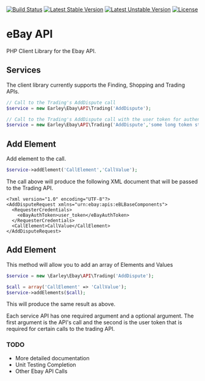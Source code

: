 [![Build Status](https://travis-ci.org/rearley/ebay.svg?branch=master)](https://travis-ci.org/rearley/ebay)
[![Latest Stable Version](https://poser.pugx.org/rearley/ebay/v/stable.svg)](https://packagist.org/packages/rearley/ebay)
[![Latest Unstable Version](https://poser.pugx.org/rearley/ebay/v/unstable.svg)](https://packagist.org/packages/rearley/ebay)
[![License](https://poser.pugx.org/rearley/ebay/license.svg)](https://packagist.org/packages/rearley/ebay)

eBay API
========
PHP Client Library for the Ebay API.

## Services
The client library currently supports the Finding, Shopping and Trading APIs. 

```php
// Call to the Trading's AddDispute call
$service = new Earley\Ebay\API\Trading('AddDispute');

// Call to the Trading's AddDispute call with the user token for authentication
$service = new Earley\Ebay\API\Trading('AddDispute','some long token string');
```
## Add Element
Add element to the call.

```php
$service->addElement('CallElement','CallValue');
```

The call above will produce the following XML document that will be passed to the Trading API.
```
<?xml version="1.0" encoding="UTF-8"?>
<AddDisputeRequest xmlns="urn:ebay:apis:eBLBaseComponents">
  <RequesterCredentials>
    <eBayAuthToken>user_token</eBayAuthToken>
  </RequesterCredentials>
  <CallElement>CallValue</CallElement>
</AddDisputeRequest>

```

## Add Element
This method will allow you to add an array of Elements and Values

```php
$service = new \Earley\Ebay\API\Trading('AddDispute');

$call = array('CallElement' => 'CallValue');
$service->addElements($call);
```

This will produce the same result as above.

Each service API has one required argument and a optional argument. The first argument is the API's call and the second
is the user token that is required for certain calls to the trading API.

### TODO
* More detailed documentation
* Unit Testing Completion
* Other Ebay API Calls